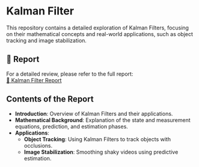 # Kalman Filter

This repository contains a detailed exploration of Kalman Filters, focusing on their mathematical concepts and real-world applications, such as object tracking and image stabilization.

## 📄 Report

For a detailed review, please refer to the full report:  
[📑 Kalman Filter Report](./kalman.pdf)

## Contents of the Report
- **Introduction**: Overview of Kalman Filters and their applications.
- **Mathematical Background**: Explanation of the state and measurement equations, prediction, and estimation phases.
- **Applications**:
  - **Object Tracking**: Using Kalman Filters to track objects with occlusions.
  - **Image Stabilization**: Smoothing shaky videos using predictive estimation.


